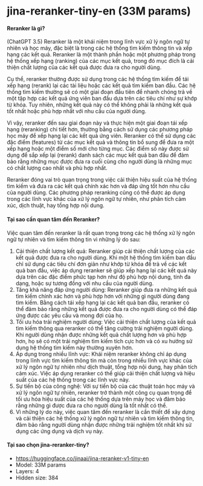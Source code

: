 # jina-reranker-tiny-en (33M params)

#### Reranker là gì? 
(ChatGPT 3.5)
Reranker là một khái niệm trong lĩnh vực xử lý ngôn ngữ tự nhiên và học máy, đặc biệt là trong các hệ thống tìm kiếm thông tin và xếp hạng các kết quả. Reranker là một thành phần hoặc một phương pháp trong hệ thống xếp hạng (ranking) của các mục kết quả, trong đó mục đích là cải thiện chất lượng của các kết quả được đưa ra cho người dùng.

Cụ thể, reranker thường được sử dụng trong các hệ thống tìm kiếm để tái xếp hạng (rerank) lại các tài liệu hoặc các kết quả tìm kiếm ban đầu. Các hệ thống tìm kiếm thường sẽ có một giai đoạn đầu tiên để nhanh chóng trả về một tập hợp các kết quả ứng viên ban đầu dựa trên các tiêu chí như sự khớp từ khóa. Tuy nhiên, những kết quả này có thể không phải là những kết quả tốt nhất hoặc phù hợp nhất với nhu cầu của người dùng.

Vì vậy, reranker đến sau giai đoạn này và thực hiện một giai đoạn tái xếp hạng (reranking) chi tiết hơn, thường bằng cách sử dụng các phương pháp học máy để xếp hạng lại các kết quả ứng viên. Reranker có thể sử dụng các đặc điểm (features) từ các mục kết quả và thông tin bổ sung để đưa ra một xếp hạng hoặc một điểm số mới cho từng mục. Các điểm số này được sử dụng để sắp xếp lại (rerank) danh sách các mục kết quả ban đầu để đảm bảo rằng những mục được đưa ra cuối cùng cho người dùng là những mục có chất lượng cao nhất và phù hợp nhất.

Reranker đóng vai trò quan trọng trong việc cải thiện hiệu suất của hệ thống tìm kiếm và đưa ra các kết quả chính xác hơn và đáp ứng tốt hơn nhu cầu của người dùng. Các phương pháp reranking cũng có thể được áp dụng trong các lĩnh vực khác của xử lý ngôn ngữ tự nhiên, như phân tích cảm xúc, dịch thuật, hay tổng hợp nội dung.

#### Tại sao cần quan tâm đến Reranker?

Việc quan tâm đến reranker là rất quan trọng trong các hệ thống xử lý ngôn ngữ tự nhiên và tìm kiếm thông tin vì những lý do sau:

1. Cải thiện chất lượng kết quả: Reranker giúp cải thiện chất lượng của các kết quả được đưa ra cho người dùng. Khi một hệ thống tìm kiếm ban đầu chỉ sử dụng các tiêu chí đơn giản như khớp từ khóa để trả về các kết quả ban đầu, việc áp dụng reranker sẽ giúp xếp hạng lại các kết quả này dựa trên các đặc điểm phức tạp hơn như độ phù hợp nội dung, tính đa dạng, hoặc sự tương đồng với nhu cầu của người dùng.
2. Tăng khả năng đáp ứng người dùng: Reranker giúp đưa ra những kết quả tìm kiếm chính xác hơn và phù hợp hơn với những gì người dùng đang tìm kiếm. Bằng cách tái xếp hạng lại các kết quả ban đầu, reranker có thể đảm bảo rằng những kết quả được đưa ra cho người dùng có thể đáp ứng được các yêu cầu và mong đợi của họ.
3. Tối ưu hóa trải nghiệm người dùng: Việc cải thiện chất lượng của kết quả tìm kiếm thông qua reranker có thể tăng cường trải nghiệm người dùng. Khi người dùng nhận được những kết quả chất lượng hơn và phù hợp hơn, họ sẽ có một trải nghiệm tìm kiếm tích cực hơn và có xu hướng sử dụng hệ thống tìm kiếm này thường xuyên hơn.
4. Áp dụng trong nhiều lĩnh vực: Khái niệm reranker không chỉ áp dụng trong lĩnh vực tìm kiếm thông tin mà còn trong nhiều lĩnh vực khác của xử lý ngôn ngữ tự nhiên như dịch thuật, tổng hợp nội dung, hay phân tích cảm xúc. Việc áp dụng reranker có thể giúp cải thiện chất lượng và hiệu suất của các hệ thống trong các lĩnh vực này.
5. Sự tiến bộ của công nghệ: Với sự tiến bộ của các thuật toán học máy và xử lý ngôn ngữ tự nhiên, reranker trở thành một công cụ quan trọng để tối ưu hóa hiệu suất của các hệ thống dựa trên máy học và đảm bảo rằng những gì được đưa ra cho người dùng là tốt nhất có thể.
6. Vì những lý do này, việc quan tâm đến reranker là cần thiết để xây dựng và cải thiện các hệ thống xử lý ngôn ngữ tự nhiên và tìm kiếm thông tin, đảm bảo rằng người dùng nhận được những trải nghiệm tốt nhất khi sử dụng các ứng dụng và dịch vụ này.

#### Tại sao chọn jina-reranker-tiny?
- https://huggingface.co/jinaai/jina-reranker-v1-tiny-en
- Model: 33M params
- Layers: 4
- Hidden size: 384

